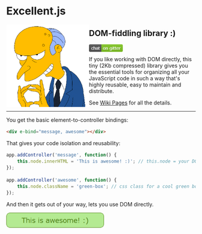# Excellent.js

<img align="left" width="220" height="220" src="./.github/images/burns.gif">

## DOM-fiddling library :)

<a href="https://gitter.im/vitaly-t/excellent"><img align="left" width="90" height="20" src="./.github/images/chat.png" alt="Join Chat"></a>
<br/>

If you like working with DOM directly, this tiny (2Kb compressed) library gives you the essential
tools for organizing all your JavaScript code in such a way that's highly reusable, easy to maintain and distribute.

See [Wiki Pages] for all the details.

---

You get the basic element-to-controller bindings:

```html
<div e-bind="message, awesome"></div>
```

That gives your code isolation and reusability:

```js
app.addController('message', function() {
    this.node.innerHTML = 'This is awesome! :)'; // this.node = your DOM element
});

app.addController('awesome', function() {
    this.node.className = 'green-box'; // css class for a cool green box
});
```

And then it gets out of your way, lets you use DOM directly.

<a href="https://github.com/vitaly-t/excellent/wiki"><img align="left" width="260" height="40" src="./.github/images/awesome.png" alt="awesome"></a>

[Wiki Pages]:https://github.com/vitaly-t/excellent/wiki
